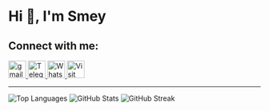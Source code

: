 # Hi 👋, I'm Smey

## Connect with me:
<div>
  <a href="mailto:roemreaksmey7@gmail.com" target="_blank">
    <img src="https://img.shields.io/static/v1?message=Gmail&logo=gmail&label=&color=D14836&logoColor=white&labelColor=&style=for-the-badge" height="35" alt="gmail logo" />
  </a>
  <a href="https://t.me/smey_addvance" target="_blank">
    <img src="https://img.shields.io/static/v1?message=Telegram&logo=telegram&label=&color=2CA5E0&logoColor=white&labelColor=&style=for-the-badge" height="35" alt="Telegram logo" />
  </a>
  <a href="https://wa.me/+85599608096" target="_blank">
    <img src="https://img.shields.io/static/v1?message=Whatsapp&logo=whatsapp&label=&color=25D366&logoColor=white&labelColor=&style=for-the-badge" height="35" alt="WhatsApp logo" />
  </a>
  <a href="https://smey09.github.io/roemreaksmey.github.io/?fbclid=IwAR0QN--YdGpFwFAJlGLzFakta0yJpNKvjfcUXNPdLTvpzgYr2meBe6F0zuY" target="_blank">
    <img src="https://img.shields.io/static/v1?message=Visit%20Site&logo=github&label=&color=blue&logoColor=white&labelColor=&style=for-the-badge" height="35" alt="Visit Site" />
  </a>
</div>

---

![Top Languages](https://github-readme-stats.vercel.app/api/top-langs/?username=smey09&layout=compact&show_icons=true&locale=en)
![GitHub Stats](https://github-readme-stats.vercel.app/api?username=smey09&show_icons=true&locale=en)
![GitHub Streak](https://github-readme-streak-stats.herokuapp.com/?user=smey09)
